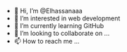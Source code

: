 - 👋 Hi, I’m @Elhassanaaa
- 👀 I’m interested in web development 
- 🌱 I’m currently learning GitHub
- 💞️ I’m looking to collaborate on ...
- 📫 How to reach me ...

<!---
Elhassanaaa/Elhassanaaa is a ✨ special ✨ repository because its `README.md` (this file) appears on your GitHub profile.
You can click the Preview link to take a look at your changes.
--->
